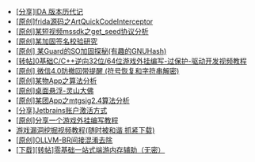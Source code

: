 + [[分享]IDA  版本历代记](https://bbs.kanxue.com/thread-277984.htm)
+ [[原创]frida源码之ArtQuickCodeInterceptor](https://bbs.kanxue.com/thread-287333.htm)
+ [[原创]某短视频mssdk之get_seed协议分析](https://bbs.kanxue.com/thread-287288.htm)
+ [[原创]某加固签名校验研究](https://bbs.kanxue.com/thread-287338.htm)
+ [[原创] 某Guard的SO加固探秘(有趣的GNUHash)](https://bbs.kanxue.com/thread-287303.htm)
+ [[转帖]0基础C/C++逆向32位/64位游戏外挂编写-过保护-驱动开发视频教程](https://bbs.kanxue.com/thread-286955.htm)
+ [[原创] 微信4.0防撤回带提醒 (符号恢复和字符串解密)](https://bbs.kanxue.com/thread-286611.htm)
+ [[原创]某物App之算法分析](https://bbs.kanxue.com/thread-287289.htm)
+ [[原创]桌面悬浮-灵山大佛](https://bbs.kanxue.com/thread-287083.htm)
+ [[原创]某团App之mtgsig2.4算法分析](https://bbs.kanxue.com/thread-280779.htm)
+ [[分享]Jetbrains账户激活方式](https://bbs.kanxue.com/thread-284298.htm)
+ [[原创]分享一个游戏外挂编写教程](https://bbs.kanxue.com/thread-286912.htm)
+ [游戏漏洞挖掘视频教程(随时被和谐 抓紧下载)](https://bbs.kanxue.com/thread-287142.htm)
+ [[原创]OLLVM-BR间接混淆去除](https://bbs.kanxue.com/thread-287262.htm)
+ [[下载][转帖]零基础一站式端游内存辅助（无密）](https://bbs.kanxue.com/thread-287049.htm)

